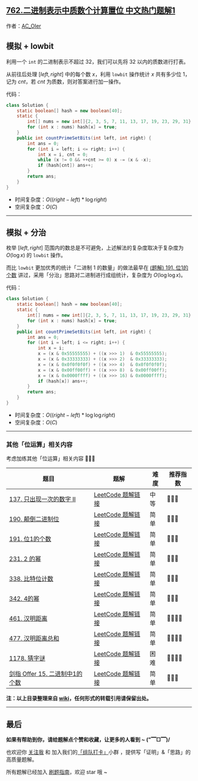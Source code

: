 ## [762.二进制表示中质数个计算置位 中文热门题解1](https://leetcode.cn/problems/prime-number-of-set-bits-in-binary-representation/solutions/100000/by-ac_oier-w50x)

作者：[AC_OIer](https://leetcode.cn/u/AC_OIer)
## 模拟 + lowbit

利用一个 `int` 的二进制表示不超过 $32$，我们可以先将 $32$ 以内的质数进行打表。

从前往后处理 $[left, right]$ 中的每个数 $x$，利用 `lowbit` 操作统计 $x$ 共有多少位 $1$，记为 $cnt$，若 $cnt$ 为质数，则对答案进行加一操作。

代码：
```Java []
class Solution {
    static boolean[] hash = new boolean[40];
    static {
        int[] nums = new int[]{2, 3, 5, 7, 11, 13, 17, 19, 23, 29, 31};
        for (int x : nums) hash[x] = true;
    }
    public int countPrimeSetBits(int left, int right) {
        int ans = 0;
        for (int i = left; i <= right; i++) {
            int x = i, cnt = 0;
            while (x != 0 && ++cnt >= 0) x -= (x & -x);
            if (hash[cnt]) ans++;
        }
        return ans;
    }
}
```
* 时间复杂度：$O((right - left) * \log{right})$
* 空间复杂度：$O(C)$

---

## 模拟 + 分治

枚举 $[left, right]$ 范围内的数总是不可避免，上述解法的复杂度取决于复杂度为 $O(\log{x})$ 的 `lowbit` 操作。

而比 `lowbit` 更加优秀的统计「二进制 $1$ 的数量」的做法最早在 [(题解) 191. 位1的个数](https://leetcode-cn.com/problems/number-of-1-bits/solution/yi-ti-san-jie-wei-shu-jian-cha-you-yi-to-av1r/) 讲过，采用「分治」思路对二进制进行成组统计，复杂度为 $O(\log{\log{x}})$。

代码：
```Java []
class Solution {
    static boolean[] hash = new boolean[40];
    static {
        int[] nums = new int[]{2, 3, 5, 7, 11, 13, 17, 19, 23, 29, 31};
        for (int x : nums) hash[x] = true;
    }
    public int countPrimeSetBits(int left, int right) {
        int ans = 0;
        for (int i = left; i <= right; i++) {
            int x = i;
            x = (x & 0x55555555) + ((x >>> 1)  & 0x55555555);
            x = (x & 0x33333333) + ((x >>> 2)  & 0x33333333);
            x = (x & 0x0f0f0f0f) + ((x >>> 4)  & 0x0f0f0f0f);
            x = (x & 0x00ff00ff) + ((x >>> 8)  & 0x00ff00ff);
            x = (x & 0x0000ffff) + ((x >>> 16) & 0x0000ffff);
            if (hash[x]) ans++;
        }
        return ans;
    }
}
```
* 时间复杂度：$O((right - left) * \log{\log{right}})$
* 空间复杂度：$O(C)$

---

### 其他「位运算」相关内容

考虑加练其他「位运算」相关内容 🍭🍭🍭

| 题目                                                         | 题解                                                         | 难度 | 推荐指数 |
| ------------------------------------------------------------ | ------------------------------------------------------------ | ---- | -------- |
| [137. 只出现一次的数字 II](https://leetcode-cn.com/problems/single-number-ii/) | [LeetCode 题解链接](https://leetcode-cn.com/problems/single-number-ii/solution/gong-shui-san-xie-yi-ti-san-jie-ha-xi-bi-fku8/) | 中等 | 🤩🤩🤩      |
| [190. 颠倒二进制位](https://leetcode-cn.com/problems/reverse-bits/) | [LeetCode 题解链接](https://leetcode-cn.com/problems/reverse-bits/solution/yi-ti-san-jie-dui-cheng-wei-zhu-wei-fen-ub1hi/) | 简单 | 🤩🤩🤩      |
| [191. 位1的个数](https://leetcode-cn.com/problems/number-of-1-bits/) | [LeetCode 题解链接](https://leetcode-cn.com/problems/number-of-1-bits/solution/yi-ti-san-jie-wei-shu-jian-cha-you-yi-to-av1r/) | 简单 | 🤩🤩🤩      |
| [231. 2 的幂](https://leetcode-cn.com/problems/power-of-two/) | [LeetCode 题解链接](https://leetcode-cn.com/problems/power-of-two/solution/gong-shui-san-xie-2-de-mi-by-ac_oier-qm6e/) | 简单 | 🤩🤩🤩      |
| [338. 比特位计数](https://leetcode-cn.com/problems/counting-bits/) | [LeetCode 题解链接](https://leetcode-cn.com/problems/counting-bits/solution/po-su-jie-fa-dong-tai-gui-hua-jie-fa-by-vvail/) | 简单 | 🤩🤩🤩      |
| [342. 4的幂](https://leetcode-cn.com/problems/power-of-four/) | [LeetCode 题解链接](https://leetcode-cn.com/problems/power-of-four/solution/gong-shui-san-xie-zhuan-hua-wei-2-de-mi-y21lq/) | 简单 | 🤩🤩🤩      |
| [461. 汉明距离](https://leetcode-cn.com/problems/hamming-distance/) | [LeetCode 题解链接](https://leetcode-cn.com/problems/hamming-distance/solution/gong-shui-san-xie-tong-ji-liang-shu-er-j-987a/) | 简单 | 🤩🤩🤩🤩     |
| [477. 汉明距离总和](https://leetcode-cn.com/problems/total-hamming-distance/) | [LeetCode 题解链接](https://leetcode-cn.com/problems/total-hamming-distance/solution/gong-shui-san-xie-ying-yong-cheng-fa-yua-g21t/) | 简单 | 🤩🤩🤩🤩     |
| [1178. 猜字谜](https://leetcode-cn.com/problems/number-of-valid-words-for-each-puzzle/) | [LeetCode 题解链接](https://leetcode-cn.com/problems/number-of-valid-words-for-each-puzzle/solution/xiang-jin-zhu-shi-xiang-jie-po-su-wei-yu-3cr2/) | 困难 | 🤩🤩🤩🤩     |
| [剑指 Offer 15. 二进制中1的个数](https://leetcode-cn.com/problems/er-jin-zhi-zhong-1de-ge-shu-lcof/) | [LeetCode 题解链接](https://leetcode-cn.com/problems/er-jin-zhi-zhong-1de-ge-shu-lcof/solution/gong-shui-san-xie-yi-ti-si-jie-wei-shu-j-g9w6/) | 简单 | 🤩🤩🤩      |

**注：以上目录整理来自 [wiki](https://github.com/SharingSource/LogicStack-LeetCode/wiki/位运算)，任何形式的转载引用请保留出处。**

---

## 最后

**如果有帮助到你，请给题解点个赞和收藏，让更多的人看到 ~ ("▔□▔)/**

也欢迎你 [关注我](https://oscimg.oschina.net/oscnet/up-19688dc1af05cf8bdea43b2a863038ab9e5.png) 和 加入我们的[「组队打卡」](https://leetcode-cn.com/u/ac_oier/)小群 ，提供写「证明」&「思路」的高质量题解。

所有题解已经加入 [刷题指南](https://github.com/SharingSource/LogicStack-LeetCode/wiki)，欢迎 star 哦 ~
